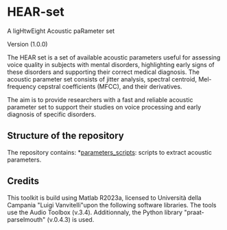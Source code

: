 # HEAR-set
A ligHtwEight Acoustic paRameter set 

Version (1.0.0)

The HEAR set is a set of available acoustic parameters useful for assessing voice quality in subjects with mental disorders, highlighting early signs of these disorders and supporting their correct medical diagnosis. The acoustic parameter set consists of jitter analysis, spectral centroid, Mel-frequency cepstral coefficients (MFCC), and their derivatives. 

The aim is to provide researchers with a fast and reliable acoustic parameter set to support their studies on voice processing and early diagnosis of specific disorders.


## Structure of the repository

The repository contains:
*[parameters_scripts](https://github.com/LauraVerde/HEAR-set/tree/main/parameters_scripts): scripts to extract acoustic parameters.


## Credits

This toolkit is build using Matlab R2023a, licensed to Università della Campania "Luigi Vanvitelli"upon the following software libraries. The tools use the Audio Toolbox (v.3.4).
Additionnaly, the Python library "praat-parselmouth" (v.0.4.3) is used.
